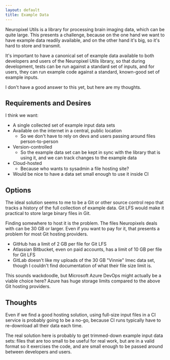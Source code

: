 ```yaml
---
layout: default
title: Example Data
---
```


Neuropixel Utils is a library for processing brain imaging data, which can be quite large. This presents a challenge, because on the one hand we want to have example data readily available, and on the other hand it's big, so it's hard to store and transmit.

It's important to have a canonical set of example data available to both developers and users of the Neuropixel Utils library, so that during development, tests can be run against a standard set of inputs, and for users, they can run example code against a standard, known-good set of example inputs.

I don't have a good answer to this yet, but here are my thoughts.

## Requirements and Desires

I think we want:

* A single collected set of example input data sets
* Available on the internet in a central, public location
  * So we don't have to rely on devs and users passing around files person-to-person
* Version-controlled
  * So the example data set can be kept in sync with the library that is using it, and we can track changes to the example data
* Cloud-hosted
  * Because who wants to sysadmin a file hosting site?
* Would be nice to have a data set small enough to use it inside CI

## Options

The ideal solution seems to me to be a Git or other source control repo that tracks a history of the full collection of example data. Git LFS would make it practical to store large binary files in Git.

Finding somewhere to host it is the problem. The files Neuropixels deals with can be 30 GB or larger. Even if you want to pay for it, that presents a problem for most Git hosting providers.

* GitHub has a limit of 2 GB per file for Git LFS
* Atlassian Bitbucket, even on paid accounts, has a limit of 10 GB per file for Git LFS
* GitLab doesn't like my uploads of the 30 GB "Vinnie" Imec data set, though I couldn't find documentation of what their file size limit is.

This sounds wackdoodle, but Microsoft Azure DevOps might actually be a viable choice here? Azure has huge storage limits compared to the above Git hosting providers.

## Thoughts

Even if we find a good hosting solution, using full-size input files in a CI service is probably going to be a no-go, because CI runs typically have to re-download all their data each time.

The real solution here is probably to get trimmed-down example input data sets: files that are too small to be useful for real work, but are in a valid format so it exercises the code, and are small enough to be passed around between developers and users.
